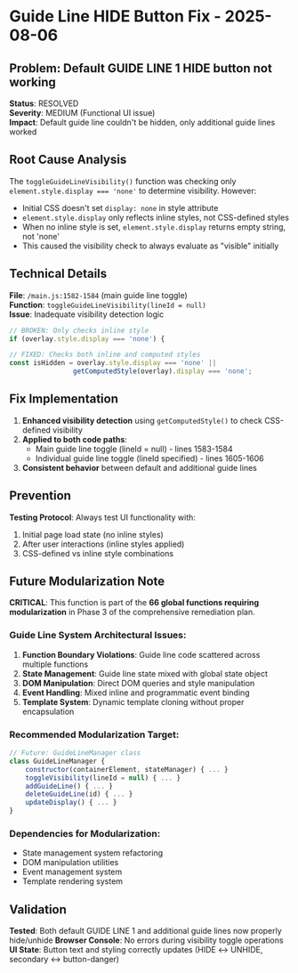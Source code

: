 # Guide Line HIDE Button Fix - 2025-08-06

## Problem: Default GUIDE LINE 1 HIDE button not working
**Status**: RESOLVED  
**Severity**: MEDIUM (Functional UI issue)  
**Impact**: Default guide line couldn't be hidden, only additional guide lines worked

## Root Cause Analysis
The `toggleGuideLineVisibility()` function was checking only `element.style.display === 'none'` to determine visibility. However:
- Initial CSS doesn't set `display: none` in style attribute
- `element.style.display` only reflects inline styles, not CSS-defined styles
- When no inline style is set, `element.style.display` returns empty string, not 'none'
- This caused the visibility check to always evaluate as "visible" initially

## Technical Details
**File**: `/main.js:1582-1584` (main guide line toggle)  
**Function**: `toggleGuideLineVisibility(lineId = null)`  
**Issue**: Inadequate visibility detection logic

```javascript
// BROKEN: Only checks inline style
if (overlay.style.display === 'none') {

// FIXED: Checks both inline and computed styles  
const isHidden = overlay.style.display === 'none' || 
                getComputedStyle(overlay).display === 'none';
```

## Fix Implementation
1. **Enhanced visibility detection** using `getComputedStyle()` to check CSS-defined visibility
2. **Applied to both code paths**:
   - Main guide line toggle (lineId = null) - lines 1583-1584
   - Individual guide line toggle (lineId specified) - lines 1605-1606
3. **Consistent behavior** between default and additional guide lines

## Prevention
**Testing Protocol**: Always test UI functionality with:
1. Initial page load state (no inline styles)
2. After user interactions (inline styles applied)  
3. CSS-defined vs inline style combinations

## Future Modularization Note
**CRITICAL**: This function is part of the **66 global functions requiring modularization** in Phase 3 of the comprehensive remediation plan.

### Guide Line System Architectural Issues:
1. **Function Boundary Violations**: Guide line code scattered across multiple functions
2. **State Management**: Guide line state mixed with global state object
3. **DOM Manipulation**: Direct DOM queries and style manipulation
4. **Event Handling**: Mixed inline and programmatic event binding
5. **Template System**: Dynamic template cloning without proper encapsulation

### Recommended Modularization Target:
```javascript
// Future: GuideLineManager class
class GuideLineManager {
    constructor(containerElement, stateManager) { ... }
    toggleVisibility(lineId = null) { ... }
    addGuideLine() { ... }
    deleteGuideLine(id) { ... }
    updateDisplay() { ... }
}
```

### Dependencies for Modularization:
- State management system refactoring
- DOM manipulation utilities
- Event management system
- Template rendering system

## Validation
**Tested**: Both default GUIDE LINE 1 and additional guide lines now properly hide/unhide
**Browser Console**: No errors during visibility toggle operations
**UI State**: Button text and styling correctly updates (HIDE ↔ UNHIDE, secondary ↔ button-danger)